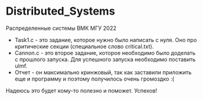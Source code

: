 # Distributed_Systems
Распределенные системы ВМК МГУ 2022

* Task1.c - это задание, которое нужно было написать с нуля. Оно про критические секции (специальное слово critical.txt).
* Cannon.c - это второе задание, которое необходимо было доделать с прошлого запуска. Для успешного запуска необходимо поставить ulmf.
* Отчет - он максимально кринжовый, так как заставили приложить еще и программу и поэтому получилось очень громоздко :(

Надеюсь это будет кому-то полезно и поможет. Успехов!
